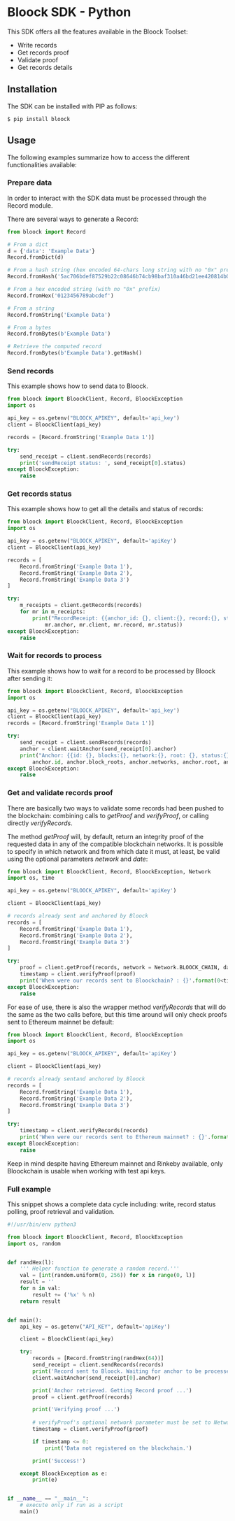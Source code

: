 # Bloock SDK -  Python

This SDK offers all the features available in the Bloock Toolset:
- Write records
- Get records proof
- Validate proof
- Get records details

## Installation

The SDK can be installed with PIP as follows:

```shell
$ pip install bloock
```

## Usage

The following examples summarize how to access the different functionalities available:

### Prepare data

In order to interact with the SDK data must be processed through the Record module.

There are several ways to generate a Record:

```python
from bloock import Record

# From a dict
d = {'data': 'Example Data'}
Record.fromDict(d)

# From a hash string (hex encoded 64-chars long string with no "0x" prefix)
Record.fromHash('5ac706bdef87529b22c08646b74cb98baf310a46bd21ee420814b04c71fa42b1')

# From a hex encoded string (with no "0x" prefix)
Record.fromHex('0123456789abcdef')

# From a string
Record.fromString('Example Data')

# From a bytes
Record.fromBytes(b'Example Data')

# Retrieve the computed record
Record.fromBytes(b'Example Data').getHash()
```

### Send records

This example shows how to send data to Bloock.

```python
from bloock import BloockClient, Record, BloockException
import os

api_key = os.getenv("BLOOCK_APIKEY", default='api_key')
client = BloockClient(api_key)

records = [Record.fromString('Example Data 1')]

try:
    send_receipt = client.sendRecords(records)
    print('sendReceipt status: ', send_receipt[0].status)
except BloockException:
	raise
```

### Get records status

This example shows how to get all the details and status of records:

```python
from bloock import BloockClient, Record, BloockException
import os

api_key = os.getenv("BLOOCK_APIKEY", default='apiKey')
client = BloockClient(api_key)

records = [
    Record.fromString('Example Data 1'),
    Record.fromString('Example Data 2'),
    Record.fromString('Example Data 3')
]

try:
    m_receipts = client.getRecords(records)
    for mr in m_receipts:
        print("RecordReceipt: {{anchor_id: {}, client:{}, record:{}, status:{}}}".format(
            mr.anchor, mr.client, mr.record, mr.status))
except BloockException:
	raise
```


### Wait for records to process

This example shows how to wait for a record to be processed by Bloock after sending it:

```python
from bloock import BloockClient, Record, BloockException
import os

api_key = os.getenv("BLOOCK_APIKEY", default='api_key')
client = BloockClient(api_key)
records = [Record.fromString('Example Data 1')]

try:
    send_receipt = client.sendRecords(records)
    anchor = client.waitAnchor(send_receipt[0].anchor)
    print("Anchor: {{id: {}, blocks:{}, network:{}, root: {}, status:{}}}".format(
        anchor.id, anchor.block_roots, anchor.networks, anchor.root, anchor.status))
except BloockException:
	raise
```

### Get and validate records proof

There are basically two ways to validate some records had been pushed to the blockchain: combining calls to *getProof* and *verifyProof*, or calling directly *verifyRecords*.

The method *getProof* will, by default, return an integrity proof of the requested data in any of the compatible blockchain networks. It is possible to specify in which network and from which date it must, at least, be valid using the optional parameters *network* and *date*:

```python
from bloock import BloockClient, Record, BloockException, Network
import os, time

api_key = os.getenv("BLOOCK_APIKEY", default='apiKey')

client = BloockClient(api_key)

# records already sent and anchored by Bloock 
records = [
    Record.fromString('Example Data 1'),
    Record.fromString('Example Data 2'),
    Record.fromString('Example Data 3')
]

try:
    proof = client.getProof(records, network = Network.BLOOCK_CHAIN, date = time.time())
    timestamp = client.verifyProof(proof)   
    print('When were our records sent to Bloockchain? : {}'.format(0<timestamp))
except BloockException:
    raise
```

For ease of use, there is also the wrapper method *verifyRecords* that will do the same as the two calls before, but this time around will only check proofs sent to Ethereum mainnet be default:

```python
from bloock import BloockClient, Record, BloockException
import os

api_key = os.getenv("BLOOCK_APIKEY", default='apiKey')

client = BloockClient(api_key)

# records already sentand anchored by Bloock 
records = [
    Record.fromString('Example Data 1'),
    Record.fromString('Example Data 2'),
    Record.fromString('Example Data 3')
]

try:
    timestamp = client.verifyRecords(records)
    print('When were our records sent to Ethereum mainnet? : {}'.format(0<timestamp))
except BloockException:
    raise
```

Keep in mind despite having Ethereum mainnet and Rinkeby available, only Bloockchain is
usable when working with test api keys. 



### Full example

This snippet shows a complete data cycle including: write, record status polling, proof retrieval and validation.

```python
#!/usr/bin/env python3

from bloock import BloockClient, Record, BloockException
import os, random


def randHex(l):
    ''' Helper function to generate a random record.'''
    val = [int(random.uniform(0, 256)) for x in range(0, l)]
    result = ''
    for n in val:
        result += ('%x' % n)
    return result


def main():
    api_key = os.getenv("API_KEY", default='apiKey')

    client = BloockClient(api_key)

    try:
        records = [Record.fromString(randHex(64))]
        send_receipt = client.sendRecords(records)
        print('Record sent to Bloock. Waiting for anchor to be processed ...')
        client.waitAnchor(send_receipt[0].anchor)

        print('Anchor retrieved. Getting Record proof ...')
        proof = client.getProof(records)

        print('Verifying proof ...')
        
        # verifyProof's optional network parameter must be set to Network.BLOOCK_CHAIN when working with test api keys:
        timestamp = client.verifyProof(proof)

        if timestamp <= 0:
            print('Data not registered on the blockchain.')

        print('Success!')

    except BloockException as e:
        print(e)


if __name__ == "__main__":
    # execute only if run as a script
    main()
```
